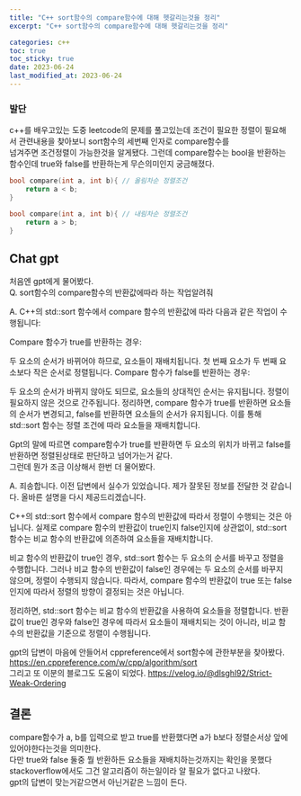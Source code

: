 ```yaml
---
title: "C++ sort함수의 compare함수에 대해 헷갈리는것을 정리"
excerpt: "C++ sort함수의 compare함수에 대해 헷갈리는것을 정리"

categories: c++
toc: true
toc_sticky: true
date: 2023-06-24
last_modified_at: 2023-06-24
---
```


### 발단

c++를 배우고있는 도중 leetcode의 문제를 풀고있는데 조건이 필요한 정렬이 필요해서 관련내용을 찾아보니 sort함수의 세번째 인자로 compare함수를  
넘겨주면 조건정렬이 가능한것을 알게됐다. 그런데 compare함수는 bool을 반환하는 함수인데 true와 false를 반환하는게 무슨의미인지 궁금해졌다.

```cpp
bool compare(int a, int b){ // 올림차순 정렬조건
    return a < b;
}

bool compare(int a, int b){ // 내림차순 정렬조건
    return a > b;
}
```

## Chat gpt

처음엔 gpt에게 물어봤다.  
Q. sort함수의 compare함수의 반환값에따라 하는 작업알려줘

A.
C++의 std::sort 함수에서 compare 함수의 반환값에 따라 다음과 같은 작업이 수행됩니다:

Compare 함수가 true를 반환하는 경우:

두 요소의 순서가 바뀌어야 하므로, 요소들이 재배치됩니다. 첫 번째 요소가 두 번째 요소보다 작은 순서로 정렬됩니다.
Compare 함수가 false를 반환하는 경우:

두 요소의 순서가 바뀌지 않아도 되므로, 요소들의 상대적인 순서는 유지됩니다. 정렬이 필요하지 않은 것으로 간주됩니다.
정리하면, compare 함수가 true를 반환하면 요소들의 순서가 변경되고, false를 반환하면 요소들의 순서가 유지됩니다. 이를 통해 std::sort 함수는 정렬 조건에 따라 요소들을 재배치합니다.

Gpt의 말에 따르면 compare함수가 true를 반환하면 두 요소의 위치가 바뀌고 false를 반환하면 정렬된상태로 판단하고 넘어가는거 같다.  
그런데 뭔가 조금 이상해서 한번 더 물어봤다.

A. 죄송합니다. 이전 답변에서 실수가 있었습니다. 제가 잘못된 정보를 전달한 것 같습니다. 올바른 설명을 다시 제공드리겠습니다.

C++의 std::sort 함수에서 compare 함수의 반환값에 따라서 정렬이 수행되는 것은 아닙니다. 실제로 compare 함수의 반환값이 true인지 false인지에 상관없이, std::sort 함수는 비교 함수의 반환값에 의존하여 요소들을 재배치합니다.

비교 함수의 반환값이 true인 경우, std::sort 함수는 두 요소의 순서를 바꾸고 정렬을 수행합니다. 그러나 비교 함수의 반환값이 false인 경우에는 두 요소의 순서를 바꾸지 않으며, 정렬이 수행되지 않습니다. 따라서, compare 함수의 반환값이 true 또는 false인지에 따라서 정렬의 방향이 결정되는 것은 아닙니다.

정리하면, std::sort 함수는 비교 함수의 반환값을 사용하여 요소들을 정렬합니다. 반환값이 true인 경우와 false인 경우에 따라서 요소들이 재배치되는 것이 아니라, 비교 함수의 반환값을 기준으로 정렬이 수행됩니다.

gpt의 답변이 마음에 안들어서 cppreference에서 sort함수에 관한부분을 찾아봤다.
https://en.cppreference.com/w/cpp/algorithm/sort  
그리고 또 이분의 블로그도 도움이 되었다.
https://velog.io/@dlsghl92/Strict-Weak-Ordering

## 결론

compare함수가 a, b를 입력으로 받고 true를 반환했다면 a가 b보다 정렬순서상 앞에 있어야한다는것을 의미한다.  
다만 true와 false 둘중 뭘 반환하든 요소들을 재배치하는것까지는 확인을 못했다 stackoverflow에서도 그건 알고리즘이 하는일이라 알 필요가 없다고 나왔다.  
gpt의 답변이 맞는거같으면서 아닌거같은 느낌이 든다.

